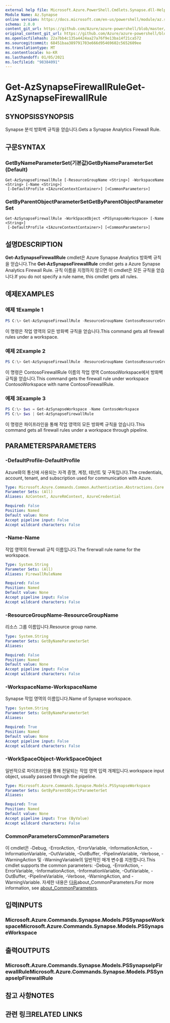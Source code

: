 ```yaml
---
external help file: Microsoft.Azure.PowerShell.Cmdlets.Synapse.dll-Help.xml
Module Name: Az.Synapse
online version: https://docs.microsoft.com/en-us/powershell/module/az.synapse/get-azsynapsefirewallrule
schema: 2.0.0
content_git_url: https://github.com/Azure/azure-powershell/blob/master/src/Synapse/Synapse/help/Get-AzSynapseFirewallRule.md
original_content_git_url: https://github.com/Azure/azure-powershell/blob/master/src/Synapse/Synapse/help/Get-AzSynapseFirewallRule.md
ms.openlocfilehash: 22a7bb4c135a4424aa27a76f9e13ba14f21ca572
ms.sourcegitcommit: 68451baa389791703e666d95469602c5652609ee
ms.translationtype: MT
ms.contentlocale: ko-KR
ms.lasthandoff: 01/05/2021
ms.locfileid: "98384091"
---
```

# <span data-ttu-id="97239-101">Get-AzSynapseFirewallRule</span><span class="sxs-lookup"><span data-stu-id="97239-101">Get-AzSynapseFirewallRule</span></span>

## <span data-ttu-id="97239-102">SYNOPSIS</span><span class="sxs-lookup"><span data-stu-id="97239-102">SYNOPSIS</span></span>
<span data-ttu-id="97239-103">Synapse 분석 방화벽 규칙을 얻습니다.</span><span class="sxs-lookup"><span data-stu-id="97239-103">Gets a Synapse Analytics Firewall Rule.</span></span>

## <span data-ttu-id="97239-104">구문</span><span class="sxs-lookup"><span data-stu-id="97239-104">SYNTAX</span></span>

### <span data-ttu-id="97239-105">GetByNameParameterSet(기본값)</span><span class="sxs-lookup"><span data-stu-id="97239-105">GetByNameParameterSet (Default)</span></span>
```
Get-AzSynapseFirewallRule [-ResourceGroupName <String>] -WorkspaceName <String> [-Name <String>]
 [-DefaultProfile <IAzureContextContainer>] [<CommonParameters>]
```

### <span data-ttu-id="97239-106">GetByParentObjectParameterSet</span><span class="sxs-lookup"><span data-stu-id="97239-106">GetByParentObjectParameterSet</span></span>
```
Get-AzSynapseFirewallRule -WorkSpaceObject <PSSynapseWorkspace> [-Name <String>]
 [-DefaultProfile <IAzureContextContainer>] [<CommonParameters>]
```

## <span data-ttu-id="97239-107">설명</span><span class="sxs-lookup"><span data-stu-id="97239-107">DESCRIPTION</span></span>
<span data-ttu-id="97239-108">**Get-AzSynapseFirewallRule** cmdlet은 Azure Synapse Analytics 방화벽 규칙을 얻습니다.</span><span class="sxs-lookup"><span data-stu-id="97239-108">The **Get-AzSynapseFirewallRule** cmdlet gets a Azure Synapse Analytics Firewall Rule.</span></span>
<span data-ttu-id="97239-109">규칙 이름을 지정하지 않으면 이 cmdlet은 모든 규칙을 얻습니다.</span><span class="sxs-lookup"><span data-stu-id="97239-109">If you do not specify a rule name, this cmdlet gets all rules.</span></span>

## <span data-ttu-id="97239-110">예제</span><span class="sxs-lookup"><span data-stu-id="97239-110">EXAMPLES</span></span>

### <span data-ttu-id="97239-111">예제 1</span><span class="sxs-lookup"><span data-stu-id="97239-111">Example 1</span></span>
```powershell
PS C:\> Get-AzSynapseFirewallRule -ResourceGroupName ContosoResourceGroup -WorkspaceName ContosoWorkspace
```

<span data-ttu-id="97239-112">이 명령은 작업 영역의 모든 방화벽 규칙을 얻습니다.</span><span class="sxs-lookup"><span data-stu-id="97239-112">This command gets all firewall rules under a workspace.</span></span>

### <span data-ttu-id="97239-113">예제 2</span><span class="sxs-lookup"><span data-stu-id="97239-113">Example 2</span></span>
```powershell
PS C:\> Get-AzSynapseFirewallRule -ResourceGroupName ContosoResourceGroup -WorkspaceName ContosoWorkspace -Name ContosoFirewallRule
```

<span data-ttu-id="97239-114">이 명령은 ContosoFirewallRule 이름의 작업 영역 ContosoWorkspace에서 방화벽 규칙을 얻습니다.</span><span class="sxs-lookup"><span data-stu-id="97239-114">This command gets the firewall rule under workspace ContosoWorkspace with name ContosoFirewallRule.</span></span>

### <span data-ttu-id="97239-115">예제 3</span><span class="sxs-lookup"><span data-stu-id="97239-115">Example 3</span></span>
```powershell
PS C:\> $ws = Get-AzSynapseWorkspace -Name ContosoWorkspace
PS C:\> $ws | Get-AzSynapseFirewallRule
```

<span data-ttu-id="97239-116">이 명령은 파이프라인을 통해 작업 영역의 모든 방화벽 규칙을 얻습니다.</span><span class="sxs-lookup"><span data-stu-id="97239-116">This command gets all firewall rules under a workspace through pipeline.</span></span>

## <span data-ttu-id="97239-117">PARAMETERS</span><span class="sxs-lookup"><span data-stu-id="97239-117">PARAMETERS</span></span>

### <span data-ttu-id="97239-118">-DefaultProfile</span><span class="sxs-lookup"><span data-stu-id="97239-118">-DefaultProfile</span></span>
<span data-ttu-id="97239-119">Azure와의 통신에 사용되는 자격 증명, 계정, 테넌트 및 구독입니다.</span><span class="sxs-lookup"><span data-stu-id="97239-119">The credentials, account, tenant, and subscription used for communication with Azure.</span></span>

```yaml
Type: Microsoft.Azure.Commands.Common.Authentication.Abstractions.Core.IAzureContextContainer
Parameter Sets: (All)
Aliases: AzContext, AzureRmContext, AzureCredential

Required: False
Position: Named
Default value: None
Accept pipeline input: False
Accept wildcard characters: False
```

### <span data-ttu-id="97239-120">-Name</span><span class="sxs-lookup"><span data-stu-id="97239-120">-Name</span></span>
<span data-ttu-id="97239-121">작업 영역의 firerwall 규칙 이름입니다.</span><span class="sxs-lookup"><span data-stu-id="97239-121">The firerwall rule name for the workspace.</span></span>

```yaml
Type: System.String
Parameter Sets: (All)
Aliases: FirewallRuleName

Required: False
Position: Named
Default value: None
Accept pipeline input: False
Accept wildcard characters: False
```

### <span data-ttu-id="97239-122">-ResourceGroupName</span><span class="sxs-lookup"><span data-stu-id="97239-122">-ResourceGroupName</span></span>
<span data-ttu-id="97239-123">리소스 그룹 이름입니다.</span><span class="sxs-lookup"><span data-stu-id="97239-123">Resource group name.</span></span>

```yaml
Type: System.String
Parameter Sets: GetByNameParameterSet
Aliases:

Required: False
Position: Named
Default value: None
Accept pipeline input: False
Accept wildcard characters: False
```

### <span data-ttu-id="97239-124">-WorkspaceName</span><span class="sxs-lookup"><span data-stu-id="97239-124">-WorkspaceName</span></span>
<span data-ttu-id="97239-125">Synapse 작업 영역의 이름입니다.</span><span class="sxs-lookup"><span data-stu-id="97239-125">Name of Synapse workspace.</span></span>

```yaml
Type: System.String
Parameter Sets: GetByNameParameterSet
Aliases:

Required: True
Position: Named
Default value: None
Accept pipeline input: False
Accept wildcard characters: False
```

### <span data-ttu-id="97239-126">-WorkSpaceObject</span><span class="sxs-lookup"><span data-stu-id="97239-126">-WorkSpaceObject</span></span>
<span data-ttu-id="97239-127">일반적으로 파이프라인을 통해 전달되는 작업 영역 입력 개체입니다.</span><span class="sxs-lookup"><span data-stu-id="97239-127">workspace input object, usually passed through the pipeline.</span></span>

```yaml
Type: Microsoft.Azure.Commands.Synapse.Models.PSSynapseWorkspace
Parameter Sets: GetByParentObjectParameterSet
Aliases:

Required: True
Position: Named
Default value: None
Accept pipeline input: True (ByValue)
Accept wildcard characters: False
```

### <span data-ttu-id="97239-128">CommonParameters</span><span class="sxs-lookup"><span data-stu-id="97239-128">CommonParameters</span></span>
<span data-ttu-id="97239-129">이 cmdlet은 -Debug, -ErrorAction, -ErrorVariable, -InformationAction, -InformationVariable, -OutVariable, -OutBuffer, -PipelineVariable, -Verbose, -WarningAction 및 -WarningVariable의 일반적인 매개 변수를 지원합니다.</span><span class="sxs-lookup"><span data-stu-id="97239-129">This cmdlet supports the common parameters: -Debug, -ErrorAction, -ErrorVariable, -InformationAction, -InformationVariable, -OutVariable, -OutBuffer, -PipelineVariable, -Verbose, -WarningAction, and -WarningVariable.</span></span> <span data-ttu-id="97239-130">자세한 내용은 [다음](http://go.microsoft.com/fwlink/?LinkID=113216)about_CommonParameters.</span><span class="sxs-lookup"><span data-stu-id="97239-130">For more information, see [about_CommonParameters](http://go.microsoft.com/fwlink/?LinkID=113216).</span></span>

## <span data-ttu-id="97239-131">입력</span><span class="sxs-lookup"><span data-stu-id="97239-131">INPUTS</span></span>

### <span data-ttu-id="97239-132">Microsoft.Azure.Commands.Synapse.Models.PSSynapseWorkspace</span><span class="sxs-lookup"><span data-stu-id="97239-132">Microsoft.Azure.Commands.Synapse.Models.PSSynapseWorkspace</span></span>

## <span data-ttu-id="97239-133">출력</span><span class="sxs-lookup"><span data-stu-id="97239-133">OUTPUTS</span></span>

### <span data-ttu-id="97239-134">Microsoft.Azure.Commands.Synapse.Models.PSSynapseIpFirewallRule</span><span class="sxs-lookup"><span data-stu-id="97239-134">Microsoft.Azure.Commands.Synapse.Models.PSSynapseIpFirewallRule</span></span>

## <span data-ttu-id="97239-135">참고 사항</span><span class="sxs-lookup"><span data-stu-id="97239-135">NOTES</span></span>

## <span data-ttu-id="97239-136">관련 링크</span><span class="sxs-lookup"><span data-stu-id="97239-136">RELATED LINKS</span></span>

